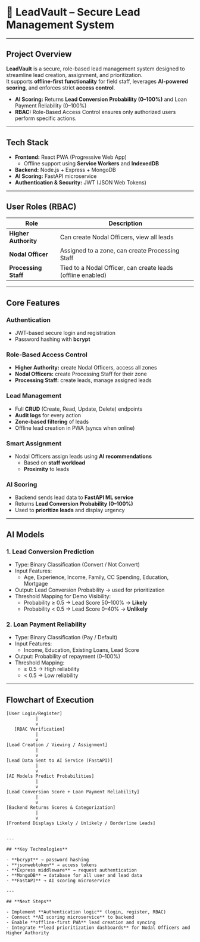 # 🔐 LeadVault – Secure Lead Management System

---

## **Project Overview**

**LeadVault** is a secure, role-based lead management system designed to streamline lead creation, assignment, and prioritization.  
It supports **offline-first functionality** for field staff, leverages **AI-powered scoring**, and enforces strict **access control**.

- **AI Scoring:** Returns **Lead Conversion Probability (0–100%)** and Loan Payment Reliability (0–100%)  
- **RBAC:** Role-Based Access Control ensures only authorized users perform specific actions.

---

## **Tech Stack**

- **Frontend:** React PWA (Progressive Web App)  
  - Offline support using **Service Workers** and **IndexedDB**
- **Backend:** Node.js + Express + MongoDB
- **AI Scoring:** FastAPI microservice
- **Authentication & Security:** JWT (JSON Web Tokens)

---

## **User Roles (RBAC)**

| Role                  | Description                                           |
|-----------------------|-------------------------------------------------------|
| **Higher Authority**   | Can create Nodal Officers, view all leads            |
| **Nodal Officer**      | Assigned to a zone, can create Processing Staff      |
| **Processing Staff**   | Tied to a Nodal Officer, can create leads (offline enabled) |

---

## **Core Features**

### **Authentication**
- JWT-based secure login and registration
- Password hashing with **bcrypt**

### **Role-Based Access Control**
- **Higher Authority:** create Nodal Officers, access all zones
- **Nodal Officers:** create Processing Staff for their zone
- **Processing Staff:** create leads, manage assigned leads

### **Lead Management**
- Full **CRUD** (Create, Read, Update, Delete) endpoints
- **Audit logs** for every action
- **Zone-based filtering** of leads
- Offline lead creation in PWA (syncs when online)

### **Smart Assignment**
- Nodal Officers assign leads using **AI recommendations**
  - Based on **staff workload**
  - **Proximity** to leads

### **AI Scoring**
- Backend sends lead data to **FastAPI ML service**
- Returns **Lead Conversion Probability (0–100%)**
- Used to **prioritize leads** and display urgency

---

## **AI Models**

### **1. Lead Conversion Prediction**
- Type: Binary Classification (Convert / Not Convert)
- Input Features:
  - Age, Experience, Income, Family, CC Spending, Education, Mortgage
- Output: Lead Conversion Probability → used for prioritization
- Threshold Mapping for Demo Visibility:
  - Probability ≥ 0.5 → Lead Score 50–100% → **Likely**
  - Probability < 0.5 → Lead Score 0–40% → **Unlikely**

### **2. Loan Payment Reliability**
- Type: Binary Classification (Pay / Default)
- Input Features:
  - Income, Education, Existing Loans, Lead Score
- Output: Probability of repayment (0–100%)
- Threshold Mapping:
  - ≥ 0.5 → High reliability
  - < 0.5 → Low reliability

---

## **Flowchart of Execution**

```text
[User Login/Register]
           |
           v
   [RBAC Verification]
           |
           v
[Lead Creation / Viewing / Assignment]
           |
           v
[Lead Data Sent to AI Service (FastAPI)]
           |
           v
[AI Models Predict Probabilities]
           |
           v
[Lead Conversion Score + Loan Payment Reliability]
           |
           v
[Backend Returns Scores & Categorization]
           |
           v
[Frontend Displays Likely / Unlikely / Borderline Leads]


---

## **Key Technologies**

- **bcrypt** → password hashing
- **jsonwebtoken** → access tokens
- **Express middleware** → request authentication
- **MongoDB** → database for all user and lead data
- **FastAPI** → AI scoring microservice

---

## **Next Steps**

- Implement **Authentication logic** (login, register, RBAC)
- Connect **AI scoring microservice** to backend
- Enable **offline-first PWA** lead creation and syncing
- Integrate **lead prioritization dashboards** for Nodal Officers and Higher Authority
